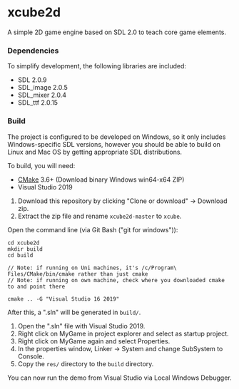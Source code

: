 xcube2d
=======

A simple 2D game engine based on SDL 2.0 to teach core game elements.

### Dependencies

To simplify development, the following libraries are included:

* SDL 2.0.9
* SDL_image 2.0.5
* SDL_mixer 2.0.4
* SDL_ttf 2.0.15

### Build

The project is configured to be developed on Windows, so it only includes Windows-specific SDL versions, however you should be able to build on Linux and Mac OS by getting appropriate SDL distributions.

To build, you will need:

* [CMake](https://cmake.org/download/) 3.6+ (Download binary Windows win64-x64 ZIP)
* Visual Studio 2019

1. Download this repository by clicking "Clone or download" -> Download zip.
2. Extract the zip file and rename `xcube2d-master` to `xcube`.

Open the command line (via Git Bash ("git for windows")):

```
cd xcube2d
mkdir build
cd build

// Note: if running on Uni machines, it's /c/Program\ Files/CMake/bin/cmake rather than just cmake
// Note: if running on own machine, check where you downloaded cmake to and point there

cmake .. -G "Visual Studio 16 2019"

```

After this, a ".sln" will be generated in `build/`.

1. Open the ".sln" file with Visual Studio 2019.
2. Right click on MyGame in project explorer and select as startup project.
3. Right click on MyGame again and select Properties.
4. In the properties window, Linker -> System and change SubSystem to Console.
5. Copy the `res/` directory to the `build` directory.

You can now run the demo from Visual Studio via Local Windows Debugger.